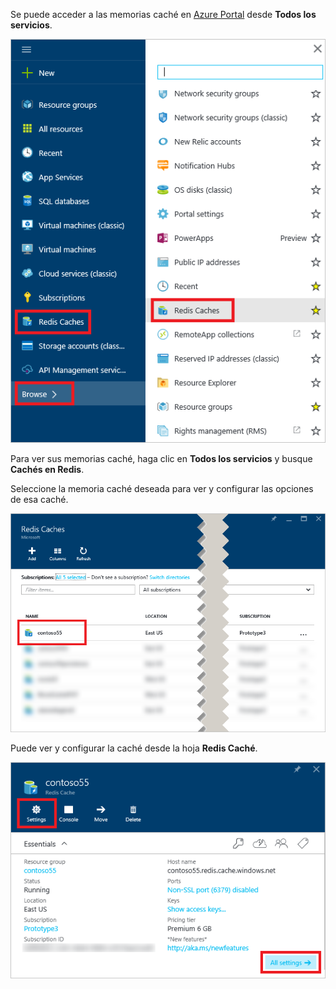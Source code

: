 Se puede acceder a las memorias caché en [Azure Portal](https://portal.azure.com) desde **Todos los servicios**.

![Azure Redis Cache - Hoja Examinar](media/redis-cache-browse/redis-cache-browse.png)

Para ver sus memorias caché, haga clic en **Todos los servicios** y busque **Cachés en Redis**. 

Seleccione la memoria caché deseada para ver y configurar las opciones de esa caché.

![Azure Redis Cache - Examinar lista en caché](media/redis-cache-browse/redis-caches.png)

Puede ver y configurar la caché desde la hoja **Redis Caché**.

![Caché en Redis - Todas las configuraciones](media/redis-cache-browse/redis-cache-blade.png)

